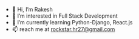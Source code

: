 - 👋 Hi, I’m Rakesh
- 👀 I’m interested in Full Stack Development
- 🌱 I’m currently learning Python-Django, React.js
- 📫 reach me at rockstar.hr27@gmail.com

<!---
rockstar16/rockstar16 is a ✨ special ✨ repository because its `README.md` (this file) appears on your GitHub profile.
You can click the Preview link to take a look at your changes.
--->
